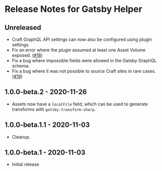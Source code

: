 # Release Notes for Gatsby Helper

## Unreleased
- Craft GraphQL API settings can now also be configured using plugin settings.
- Fix an error where the plugin assumed at least one Asset Volume exposed. ([#18](https://github.com/craftcms/gatsby-source-craft/issues/18))
- Fix a bug where impossible fields were allowed in the Gatsby GraphQL schema.
- Fix a bug where it was not possible to source Craft sites in rare cases. ([#19](https://github.com/craftcms/gatsby-source-craft/issues/19))

## 1.0.0-beta.2 - 2020-11-26
- Assets now have a `localFile` field, which can be used to generate transforms with `gatsby-transform-sharp`.

## 1.0.0-beta.1.1 - 2020-11-03
- Cleanup.

## 1.0.0-beta.1 - 2020-11-03
- Initial release
